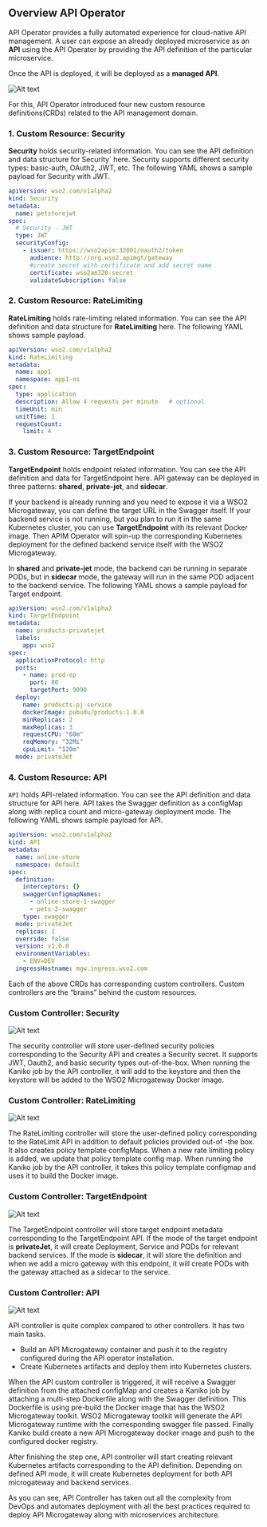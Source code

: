 ## Overview API Operator

API Operator provides a fully automated experience for cloud-native API management.
A user can expose an already deployed microservice as an **API** using the API Operator by providing the API definition
of the particular microservice.


Once the API is deployed, it will be deployed as a **managed API**. 

![Alt text](../images/overview.png?raw=true "Title")


For this, API Operator introduced four new custom resource definitions(CRDs) related to the API management domain.

### 1. Custom Resource: Security

**Security** holds security-related information. You can see the API definition and data structure for Security` here.
Security supports different security types: basic-auth, OAuth2, JWT, etc.
The following YAML shows a sample payload for Security with JWT.

```yaml
apiVersion: wso2.com/v1alpha2
kind: Security
metadata:
  name: petstorejwt
spec:
  # Security - JWT
  type: JWT
  securityConfig:
    - issuer: https://wso2apim:32001/oauth2/token
      audience: http://org.wso2.apimgt/gateway
      #create secret with certificate and add secret name
      certificate: wso2am320-secret
      validateSubscription: false
```

### 2. Custom Resource: RateLimiting

**RateLimiting** holds rate-limiting related information. You can see the API definition and data structure for
**RateLimiting** here. The following YAML shows sample payload.

```yaml
apiVersion: wso2.com/v1alpha2
kind: RateLimiting
metadata:
  name: app1
  namespace: app1-ns
spec:
  type: application             
  description: Allow 4 requests per minute   # optional
  timeUnit: min
  unitTime: 1
  requestCount:
    limit: 4
```

### 3. Custom Resource: TargetEndpoint

**TargetEndpoint** holds endpoint related information. You can see the API definition and data for TargetEndpoint here.
API gateway can be deployed in three patterns: **shared**, **private-jet**, and **sidecar**.

If your backend is already running and you need to expose it via a WSO2 Microgateway, you can define the target URL in
the Swagger itself. If your backend service is not running, but you plan to run it in the same Kubernetes cluster,
you can use **TargetEndpoint** with its relevant Docker image. Then APIM Operator will spin-up the corresponding
Kubernetes deployment for the defined backend service itself with the WSO2 Microgateway. 

In **shared** and **private-jet** mode, the backend can be running in separate PODs, but in **sidecar** mode,
the gateway will run in the same POD adjacent to the backend service.
The following YAML shows a sample payload for Target endpoint.

```yaml
apiVersion: wso2.com/v1alpha2
kind: TargetEndpoint
metadata:
  name: products-privatejet
  labels:
    app: wso2
spec:
  applicationProtocol: http
  ports:
    - name: prod-ep
      port: 80
      targetPort: 9090
  deploy:
    name: products-pj-service
    dockerImage: pubudu/products:1.0.0
    minReplicas: 2
    maxReplicas: 3
    requestCPU: "60m"
    reqMemory: "32Mi"
    cpuLimit: "120m"
  mode: privateJet
```

### 4. Custom Resource: API
`API` holds API-related information. You can see the API definition and data structure for API  here.
API takes the Swagger definition as a configMap along with replica count and micro-gateway deployment mode.
The following YAML shows sample payload for API.

```yaml
apiVersion: wso2.com/v1alpha2
kind: API
metadata:
  name: online-store
  namespace: default
spec:
  definition:
    interceptors: {}
    swaggerConfigmapNames:
      - online-store-1-swagger
      - pets-2-swagger
    type: swagger
  mode: privateJet
  replicas: 1
  override: false
  version: v1.0.0
  environmentVariables:
    - ENV=DEV
  ingressHostname: mgw.ingress.wso2.com
```

Each of the above CRDs has corresponding custom controllers. Custom controllers are the “brains” behind the custom resources. 

### Custom Controller: Security

![Alt text](../images/security-crd.png?raw=true "Title")

The security controller will store user-defined security policies corresponding to the Security API and creates a
Security secret. It supports JWT, Oauth2, and basic security types out-of-the-box.
When running the Kaniko job by the API controller, it will add to the keystore and then the keystore will be added
to the WSO2 Microgateway Docker image. 

### Custom Controller: RateLimiting

![Alt text](../images/ratelimiting-crd.png?raw=true "Title")


The RateLimiting controller will store the user-defined policy corresponding to the RateLimit API in addition to
default policies provided out-of -the box. It also creates policy template configMaps.
When a new rate limiting policy is added, we update that policy template config map.
When running the Kaniko job by the API controller, it takes this policy template configmap and uses it to build
the Docker image. 

### Custom Controller: TargetEndpoint

![Alt text](../images/targetendpoint-crd.png?raw=true "Title")

The TargetEndpoint controller will store target endpoint metadata corresponding to the TargetEndpoint API.
If the mode of the target endpoint is **privateJet**, it will create Deployment, Service and PODs for
relevant backend services. If the mode is **sidecar**, it will store the definition and when we add a micro gateway
with this endpoint, it will create PODs with the gateway attached as a sidecar to the service. 

### Custom Controller: API

![Alt text](../images/api-crd.png?raw=true "Title")


API controller is quite complex compared to other controllers. It has two main tasks.  
- Build an API Microgateway container and push it to the registry configured during the API operator installation.
- Create Kubernetes artifacts and deploy them into Kubernetes clusters.

When the API custom controller is triggered, it will receive a Swagger definition from the attached configMap and
creates a Kaniko job by attaching a multi-step Dockerfile along with the Swagger definition.
This Dockerfile is using pre-build the Docker image that has the WSO2 Microgateway toolkit.
WSO2 Microgateway toolkit will generate the API Microgateway runtime with the corresponding swagger file passed.
Finally Kaniko build create a new API Microgateway docker image and push to the configured docker registry.

After finishing the step one, API controller will start creating relevant Kubernetes artifacts corresponding to the 
API definition. Depending on defined API mode, it will create Kubernetes deployment for both API microgateway and
backend services. 

As you can see, API Controller has taken out all the complexity from DevOps and automates deployment with all
the best practices required to deploy API Microgateway along with microservices architecture.
